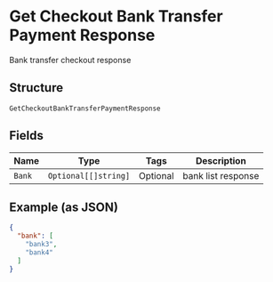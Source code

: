 
# Get Checkout Bank Transfer Payment Response

Bank transfer checkout response

## Structure

`GetCheckoutBankTransferPaymentResponse`

## Fields

| Name | Type | Tags | Description |
|  --- | --- | --- | --- |
| `Bank` | `Optional[[]string]` | Optional | bank list response |

## Example (as JSON)

```json
{
  "bank": [
    "bank3",
    "bank4"
  ]
}
```

